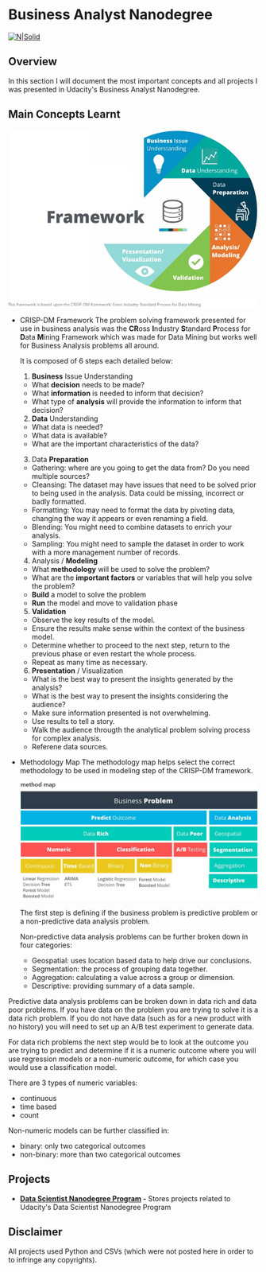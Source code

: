 # Business Analyst Nanodegree

[![N|Solid](https://www.python.org/static/community_logos/python-powered-w-70x28.png)](https://www.python.org/)

## Overview

In this section I will document the most important concepts and all projects I was presented in Udacity's Business Analyst Nanodegree.

## Main Concepts Learnt

  <img src="https://github.com/ehfreitas/Main/blob/main/02.%20Business%20Analyst%20Nanodegree/CRISM-DM.jpg" alt="CRISM-DM Framework" width="600"/>

- CRISP-DM Framework
  The problem solving framework presented for use in business analysis was the **CR**oss **I**ndustry **S**tandard **P**rocess for **D**ata **M**ining Framework which was made for Data Mining but works well for Business Analysis problems all around.

  It is composed of 6 steps each detailed below:

  1. **Business** Issue Understanding

  - What **decision** needs to be made?
  - What **information** is needed to inform that decision?
  - What type of **analysis** will provide the information to inform that decision?
    &nbsp;

  2. **Data** Understanding

  - What data is needed?
  - What data is available?
  - What are the important characteristics of the data?
  <p></p>

  3. Data **Preparation**

  - Gathering: where are you going to get the data from? Do you need multiple sources?
  - Cleansing: The dataset may have issues that need to be solved prior to being used in the analysis. Data could be missing, incorrect or badly formatted.
  - Formatting: You may need to format the data by pivoting data, changing the way it appears or even renaming a field.
  - Blending: You might need to combine datasets to enrich your analysis.
  - Sampling: You might need to sample the dataset in order to work with a more management number of records.

  4. Analysis / **Modeling**

  - What **methodology** will be used to solve the problem?
  - What are the **important factors** or variables that will help you solve the problem?
  - **Build** a model to solve the problem
  - **Run** the model and move to validation phase

  5. **Validation**

  - Observe the key results of the model.
  - Ensure the results make sense within the context of the business model.
  - Determine whether to proceed to the next step, return to the previous phase or even restart the whole process.
  - Repeat as many time as necessary.

  6. **Presentation** / Visualization

  - What is the best way to present the insights generated by the analysis?
  - What is the best way to present the insights considering the audience?
  - Make sure information presented is not overwhelming.
  - Use results to tell a story.
  - Walk the audience througth the analytical problem solving process for complex analysis.
  - Referene data sources.

- Methodology Map
  The methodology map helps select the correct methodology to be used in modeling step of the CRISP-DM framework.

    <img src="https://github.com/ehfreitas/Main/blob/main/02.%20Business%20Analyst%20Nanodegree/method_map.jpg" alt="Method Map" width="600"/>

  The first step is defining if the business problem is predictive problem or a non-predictive data analysis problem.

  Non-predictive data analysis problems can be further broken down in four categories:

  - Geospatial: uses location based data to help drive our conclusions.
  - Segmentation: the process of grouping data together.
  - Aggregation: calculating a value across a group or dimension.
  - Descriptive: providing summary of a data sample.

Predictive data analysis problems can be broken down in data rich and data poor problems. If you have data on the problem you are trying to solve it is a data rich problem. If you do not have data (such as for a new product with no history) you will need to set up an A/B test experiment to generate data.

For data rich problems the next step would be to look at the outcome you are trying to predict and determine if it is a numeric outcome where you will use regression models or a non-numeric outcome, for which case you would use a classification model.

There are 3 types of numeric variables:

- continuous
- time based
- count

Non-numeric models can be further classified in:

- binary: only two categorical outcomes
- non-binary: more than two categorical outcomes

## Projects

- **[Data Scientist Nanodegree Program](https://github.com/ehfreitas/Main/tree/main/01.%20Data%20Scientist%20Nanodegree/) -** Stores projects related to Udacity's Data Scientist Nanodegree Program

## Disclaimer

All projects used Python and CSVs (which were not posted here in order to to infringe any copyrights).
